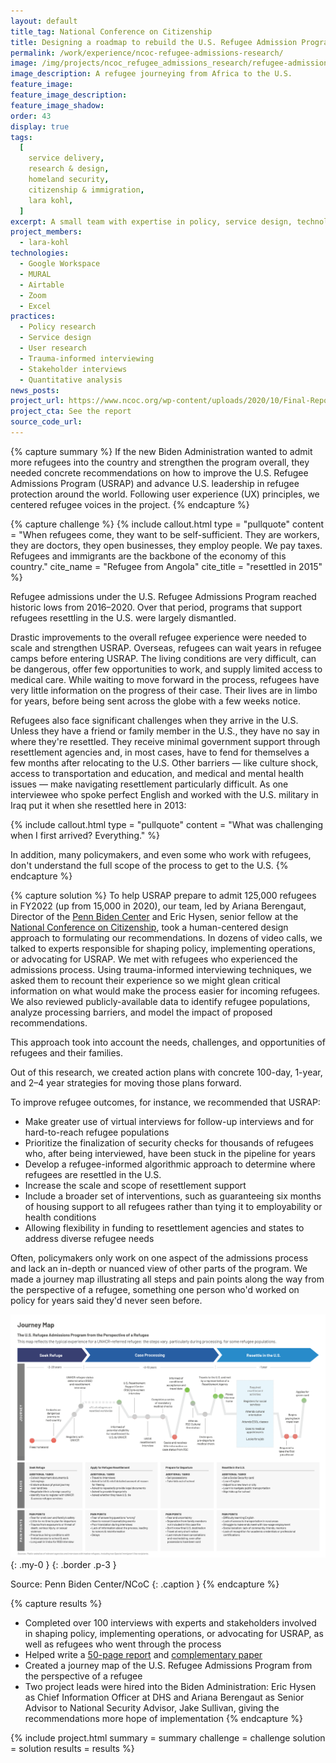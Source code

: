 ```yaml
---
layout: default
title_tag: National Conference on Citizenship
title: Designing a roadmap to rebuild the U.S. Refugee Admission Program
permalink: /work/experience/ncoc-refugee-admissions-research/
image: /img/projects/ncoc_refugee_admissions_research/refugee-admissions.svg
image_description: A refugee journeying from Africa to the U.S.
feature_image:
feature_image_description:
feature_image_shadow:
order: 43
display: true
tags:
  [
    service delivery,
    research & design,
    homeland security,
    citizenship & immigration,
    lara kohl,
  ]
excerpt: A small team with expertise in policy, service design, technology, and data science seek to prepare the new administration to strengthen the U.S. Refugee Admissions Program.
project_members:
  - lara-kohl
technologies:
  - Google Workspace
  - MURAL
  - Airtable
  - Zoom
  - Excel
practices:
  - Policy research
  - Service design
  - User research
  - Trauma-informed interviewing
  - Stakeholder interviews
  - Quantitative analysis
news_posts:
project_url: https://www.ncoc.org/wp-content/uploads/2020/10/Final-Report-A-Roadmap-to-Rebuilding-USRAP.pdf
project_cta: See the report
source_code_url:
---
```


{% capture summary %}
If the new Biden Administration wanted to admit more refugees into the country
and strengthen the program overall, they needed concrete recommendations on
how to improve the U.S. Refugee Admissions Program (USRAP) and advance U.S.
leadership in refugee protection around the world. Following user experience
(UX) principles, we centered refugee voices in the project.
{% endcapture %}

{% capture challenge %}
{% include callout.html
  type = "pullquote"
  content = "When refugees come, they want to be self-sufficient. They are workers, they are doctors, they open businesses, they employ people. We pay taxes. Refugees and immigrants are the backbone of the economy of this country."
  cite_name = "Refugee from Angola"
  cite_title = "resettled in 2015"
%}

Refugee admissions under the U.S. Refugee Admissions Program reached historic
lows from 2016–2020. Over that period, programs that support refugees
resettling in the U.S. were largely dismantled.

Drastic improvements to the overall refugee experience were needed to scale
and strengthen USRAP. Overseas, refugees can wait years in refugee camps
before entering USRAP. The living conditions are very difficult, can be
dangerous, offer few opportunities to work, and supply limited access to
medical care. While waiting to move forward in the process, refugees have very
little information on the progress of their case. Their lives are in limbo for
years, before being sent across the globe with a few weeks notice.

Refugees also face significant challenges when they arrive in the U.S. Unless
they have a friend or family member in the U.S., they have no say in where
they're resettled. They receive minimal government support through
resettlement agencies and, in most cases, have to fend for themselves a few
months after relocating to the U.S. Other barriers — like culture shock,
access to transportation and education, and medical and mental health issues
— make navigating resettlement particularly difficult. As one
interviewee who spoke perfect English and worked with the U.S. military in
Iraq put it when she resettled here in 2013:

{% include callout.html
  type = "pullquote"
  content = "What was challenging when I first arrived? Everything."
%}

In addition, many policymakers, and even some who work with refugees, don't
understand the full scope of the process to get to the U.S.
{% endcapture %}

{% capture solution %}
To help USRAP prepare to admit 125,000 refugees in FY2022 (up from 15,000 in
2020), our team, led by Ariana Berengaut, Director of the
[Penn Biden Center](https://global.upenn.edu/penn-biden-center) and
Eric Hysen, senior fellow at the
[National Conference on Citizenship](https://ncoc.org/), took a
human-centered design approach to formulating our recommendations. In dozens
of video calls, we talked to experts responsible for shaping policy,
implementing operations, or advocating for USRAP. We met with refugees who
experienced the admissions process. Using trauma-informed interviewing
techniques, we asked them to recount their experience so we might glean
critical information on what would make the process easier for incoming
refugees. We also reviewed publicly-available data to identify refugee
populations, analyze processing barriers, and model the impact of proposed
recommendations.

This approach took into account the needs, challenges, and opportunities of
refugees and their families.

Out of this research, we created action plans with concrete 100-day, 1-year,
and 2–4 year strategies for moving those plans forward.

To improve refugee outcomes, for instance, we recommended that USRAP:

- Make greater use of virtual interviews for follow-up interviews and for
  hard-to-reach refugee populations
- Prioritize the finalization of security checks for thousands of refugees
  who, after being interviewed, have been stuck in the pipeline for years
- Develop a refugee-informed algorithmic approach to determine where refugees
  are resettled in the U.S.
- Increase the scale and scope of resettlement support
- Include a broader set of interventions, such as guaranteeing six months of
  housing support to all refugees rather than tying it to employability or
  health conditions
- Allowing flexibility in funding to resettlement agencies and states to
  address diverse refugee needs

Often, policymakers only work on one aspect of the admissions process and
lack an in-depth or nuanced view of other parts of the program. We made a
journey map illustrating all steps and pain points along the way from the
perspective of a refugee, something one person who'd worked on policy for
years said they'd never seen before.

![A journey map of the refugee admission experience.](/img/projects/ncoc_refugee_admissions_research/refugee-admission-journey-map.png){: .my-0 }
{: .border .p-3 }

Source: Penn Biden Center/NCoC
{: .caption }
{% endcapture %}

{% capture results %}
- Completed over 100 interviews with experts and stakeholders involved in
  shaping policy, implementing operations, or advocating for USRAP, as well as
  refugees who went through the process
- Helped write a [50-page report](https://global.upenn.edu/penn-biden-center/refugee-admissions-project) and [complementary paper](https://global.upenn.edu/sites/default/files/penn-biden-center/Restoring%20U.S.%20Global%20Leadership%20on%20Refugee%20Protection.pdf)
- Created a journey map of the U.S. Refugee Admissions Program from the
  perspective of a refugee
- Two project leads were hired into the Biden Administration: Eric Hysen as
  Chief Information Officer at DHS and Ariana Berengaut as Senior Advisor to
  National Security Advisor, Jake Sullivan, giving the recommendations more
  hope of implementation
{% endcapture %}

{% include project.html
  summary = summary
  challenge = challenge
  solution = solution
  results = results
%}
